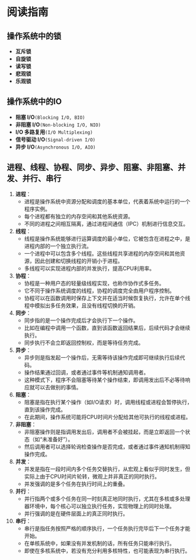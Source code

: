 # 阅读指南

## 操作系统中的锁

- **互斥锁**
- **自旋锁**
- **读写锁**
- **悲观锁**
- **乐观锁**

## 操作系统中的IO

- **阻塞 I/O**`(Blocking I/O, BIO)`
- **非阻塞 I/O**`(Non-blocking I/O, NIO)`
- **I/O 多路复用**`(I/O Multiplexing)`
- **信号驱动 I/O**`(Signal-driven I/O)`
- **异步 I/O**`(Asynchronous I/O, AIO)`

## 进程、线程、协程、同步、异步、阻塞、非阻塞、并发、并行、串行

1. **进程**：
   - 进程是操作系统中资源分配和调度的基本单位，代表着系统中运行的一个程序实例。
   - 每个进程都有独立的内存空间和其他系统资源。
   - 不同的进程之间相互隔离，通过进程间通信（IPC）机制进行信息交互。
2. **线程**：
   - 线程是操作系统能够进行运算调度的最小单位，它被包含在进程之中，是进程内部的一个独立执行流。
   - 一个进程中可以包含多个线程。这些线程共享进程的内存空间和其他资源，因此创建和切换线程的开销小于进程。
   - 多线程可以实现进程内部的并发执行，提高CPU利用率。
3. **协程**：
   - 协程是一种用户态的轻量级线程实现，也称作协作式多任务。
   - 它不同于操作系统调度的线程，协程的调度完全由用户程序控制。
   - 协程可以在函数调用时保存上下文并在适当时候恢复执行，允许在单个线程中模拟出多任务效果，且没有线程切换的开销。
4. **同步**：
   - 同步指的是一个操作完成后才会执行下一个操作。
   - 比如在编程中调用一个函数，直到该函数返回结果后，后续代码才会继续执行。
   - 同步执行不会立即返回控制权，而是等待任务完成。
5. **异步**：
   - 异步则是指发起一个操作后，无需等待该操作完成即可继续执行后续代码。
   - 操作结果通过回调，或者通过事件等机制通知调用者。
   - 这种模式下，程序不会阻塞等待某个操作结束，即调用发出后不必等待响应就可以去做别的事情。
6. **阻塞**：
   - 阻塞是指在执行某个操作（如I/O请求）时，调用线程或进程会暂停执行，直到该操作完成。
   - 在此期间，操作系统可能将CPU时间片分配给其他可执行的线程或进程。
7. **非阻塞**：
   - 非阻塞操作则是指调用发出后，调用者不会被挂起，而是立即返回一个状态（如“未准备好”）。
   - 然后调用者可以选择轮询检查操作是否完成，或者通过事件通知机制得知操作完成。
8. **并发**：
   - 并发是指在一段时间内多个任务交替执行，从宏观上看似乎同时发生，但实际上由于CPU时间片轮转，微观上并非真正的同时执行。
   - 并发强调的是多个任务在执行时间上的重叠。
9. **并行**：
   - 并行指两个或多个任务在同一时刻真正地同时执行，尤其在多核或多处理器环境中，每个核心可以独立执行任务，实现物理上的同时处理。
   - 并行强调的是在硬件层面上的真正同时执行。
10. **串行**：
    - 串行是指任务按照严格的顺序执行，一个任务执行完毕后下一个任务才能开始。
    - 在单核系统中，如果没有并发机制的话，所有任务只能串行执行。
    - 即使在多核系统中，若没有充分利用多核特性，也可能表现为串行执行。
